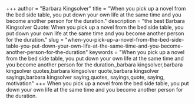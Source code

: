 +++
author = "Barbara Kingsolver"
title = "When you pick up a novel from the bed side table, you put down your own life at the same time and you become another person for the duration."
description = "the best Barbara Kingsolver Quote: When you pick up a novel from the bed side table, you put down your own life at the same time and you become another person for the duration."
slug = "when-you-pick-up-a-novel-from-the-bed-side-table-you-put-down-your-own-life-at-the-same-time-and-you-become-another-person-for-the-duration"
keywords = "When you pick up a novel from the bed side table, you put down your own life at the same time and you become another person for the duration.,barbara kingsolver,barbara kingsolver quotes,barbara kingsolver quote,barbara kingsolver sayings,barbara kingsolver saying,quotes, sayings,quote, saying, motivation"
+++
When you pick up a novel from the bed side table, you put down your own life at the same time and you become another person for the duration.
